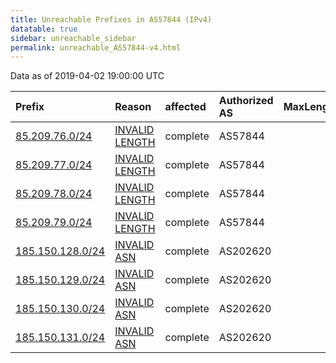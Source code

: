 ```yaml
---
title: Unreachable Prefixes in AS57844 (IPv4)
datatable: true
sidebar: unreachable_sidebar
permalink: unreachable_AS57844-v4.html
---
```


Data as of 2019-04-02 19:00:00 UTC


<div class="datatable-begin"></div>

| Prefix                                                     | Reason                                                                                                   | affected   | Authorized AS   |   MaxLength | Anchor                                         |   unreachable /24s |
|:-----------------------------------------------------------|:---------------------------------------------------------------------------------------------------------|:-----------|:----------------|------------:|:-----------------------------------------------|-------------------:|
| [85.209.76.0/24](https://stat.ripe.net/85.209.76.0/24)     | [INVALID LENGTH](https://rpki-validator.ripe.net/announcement-preview?asn=AS57844&prefix=85.209.76.0/24) | complete   | AS57844         |          22 | [RIPE](unreachable_RIPE_NCC_RPKI_Root-v4.html) |                  1 |
| [85.209.77.0/24](https://stat.ripe.net/85.209.77.0/24)     | [INVALID LENGTH](https://rpki-validator.ripe.net/announcement-preview?asn=AS57844&prefix=85.209.77.0/24) | complete   | AS57844         |          22 | [RIPE](unreachable_RIPE_NCC_RPKI_Root-v4.html) |                  1 |
| [85.209.78.0/24](https://stat.ripe.net/85.209.78.0/24)     | [INVALID LENGTH](https://rpki-validator.ripe.net/announcement-preview?asn=AS57844&prefix=85.209.78.0/24) | complete   | AS57844         |          22 | [RIPE](unreachable_RIPE_NCC_RPKI_Root-v4.html) |                  1 |
| [85.209.79.0/24](https://stat.ripe.net/85.209.79.0/24)     | [INVALID LENGTH](https://rpki-validator.ripe.net/announcement-preview?asn=AS57844&prefix=85.209.79.0/24) | complete   | AS57844         |          22 | [RIPE](unreachable_RIPE_NCC_RPKI_Root-v4.html) |                  1 |
| [185.150.128.0/24](https://stat.ripe.net/185.150.128.0/24) | [INVALID ASN](https://rpki-validator.ripe.net/announcement-preview?asn=AS57844&prefix=185.150.128.0/24)  | complete   | AS202620        |          24 | [RIPE](unreachable_RIPE_NCC_RPKI_Root-v4.html) |                  1 |
| [185.150.129.0/24](https://stat.ripe.net/185.150.129.0/24) | [INVALID ASN](https://rpki-validator.ripe.net/announcement-preview?asn=AS57844&prefix=185.150.129.0/24)  | complete   | AS202620        |          24 | [RIPE](unreachable_RIPE_NCC_RPKI_Root-v4.html) |                  1 |
| [185.150.130.0/24](https://stat.ripe.net/185.150.130.0/24) | [INVALID ASN](https://rpki-validator.ripe.net/announcement-preview?asn=AS57844&prefix=185.150.130.0/24)  | complete   | AS202620        |          24 | [RIPE](unreachable_RIPE_NCC_RPKI_Root-v4.html) |                  1 |
| [185.150.131.0/24](https://stat.ripe.net/185.150.131.0/24) | [INVALID ASN](https://rpki-validator.ripe.net/announcement-preview?asn=AS57844&prefix=185.150.131.0/24)  | complete   | AS202620        |          24 | [RIPE](unreachable_RIPE_NCC_RPKI_Root-v4.html) |                  1 |

<div class="datatable-end"></div>